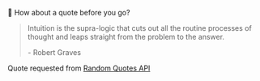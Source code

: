 📣 How about a quote before you go?

> Intuition is the supra-logic that cuts out all the routine processes of thought and leaps straight from the problem to the answer.
>
> <p>- Robert Graves</p>

Quote requested from [Random Quotes API](https://github.com/lukePeavey/quotable)

